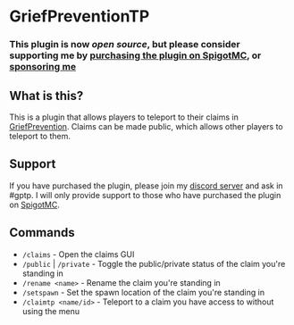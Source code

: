 # GriefPreventionTP

### This plugin is now *open source*, but please consider supporting me by [purchasing the plugin on SpigotMC](https://www.spigotmc.org/resources/griefpreventiontp.102521/), or [sponsoring me](https://sponsor.badbird.dev/)

## What is this?
This is a plugin that allows players to teleport to their claims in [GriefPrevention](https://www.spigotmc.org/resources/griefprevention.1884/). Claims can be made public, which allows other players to teleport to them.

## Support
If you have purchased the plugin, please join my [discord server](https://discord.badbird.dev/) and ask in #gptp. I will only provide support to those who have purchased the plugin on [SpigotMC](https://www.spigotmc.org/resources/griefpreventiontp.102521/).

## Commands
- `/claims` - Open the claims GUI
- `/public` | `/private` - Toggle the public/private status of the claim you're standing in
- `/rename <name>` - Rename the claim you're standing in
- `/setspawn` - Set the spawn location of the claim you're standing in
- `/claimtp <name/id>` - Teleport to a claim you have access to without using the menu